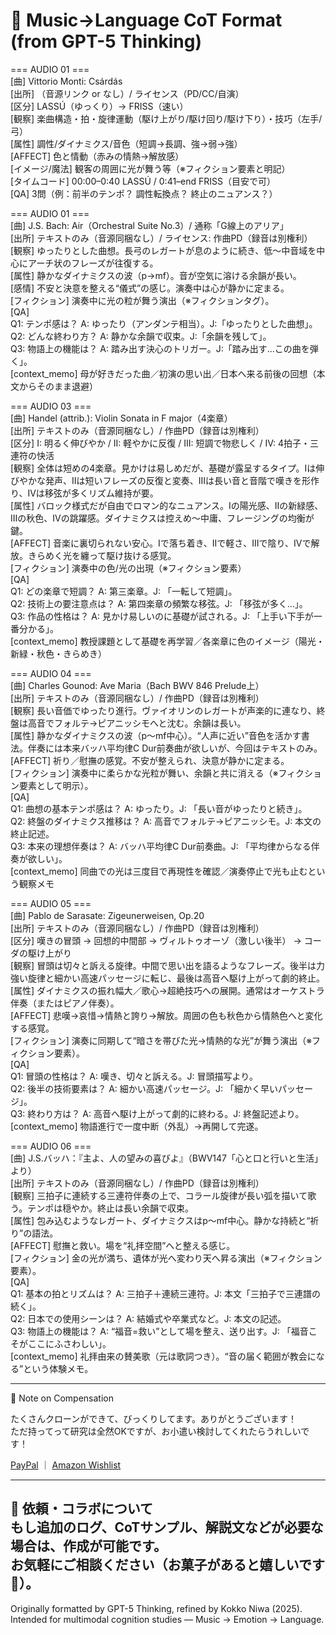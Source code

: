 # 🎵 Music→Language CoT Format (from GPT-5 Thinking)

=== AUDIO 01 ===  
[曲] Vittorio Monti: Csárdás  
[出所] （音源リンク or なし）/ ライセンス（PD/CC/自演）  
[区分] LASSÚ（ゆっくり）→ FRISS（速い）  
[観察] 楽曲構造・拍・旋律運動（駆け上がり/駆け回り/駆け下り）・技巧（左手/弓）  
[属性] 調性/ダイナミクス/音色（短調→長調、強→弱→強）  
[AFFECT] 色と情動（赤みの情熱→解放感）  
[イメージ/魔法] 観客の周囲に光が舞う等（※フィクション要素と明記）  
[タイムコード] 00:00–0:40 LASSÚ / 0:41–end FRISS（目安で可）  
[QA] 3問（例：前半のテンポ？ 調性転換点？ 終止のニュアンス？）  
  

=== AUDIO 01 ===  
[曲] J.S. Bach: Air（Orchestral Suite No.3）/ 通称「G線上のアリア」  
[出所] テキストのみ（音源同梱なし）/ ライセンス: 作曲PD（録音は別権利）  
[観察] ゆったりとした曲想。長弓のレガートが息のように続き、低〜中音域を中心にアーチ状のフレーズが往復する。  
[属性] 静かなダイナミクスの波（p→mf）。音が空気に溶ける余韻が長い。  
[感情] 不安と決意を整える“儀式”の感じ。演奏中は心が静かに定まる。  
[フィクション] 演奏中に光の粒が舞う演出（※フィクションタグ）。  
[QA]  
Q1: テンポ感は？ A: ゆったり（アンダンテ相当）。J:「ゆったりとした曲想」。  
Q2: どんな終わり方？ A: 静かな余韻で収束。J:「余韻を残して」。  
Q3: 物語上の機能は？ A: 踏み出す決心のトリガー。J:「踏み出す…この曲を弾く」。  
[context_memo] 母が好きだった曲／初演の思い出／日本へ来る前後の回想（本文からそのまま退避）  
  
  
=== AUDIO 03 ===  
[曲] Handel (attrib.): Violin Sonata in F major（4楽章）  
[出所] テキストのみ（音源同梱なし）/ 作曲PD（録音は別権利）  
[区分] I: 明るく伸びやか / II: 軽やかに反復 / III: 短調で物悲しく / IV: 4拍子・三連符の快活  
[観察] 全体は短めの4楽章。見かけは易しめだが、基礎が露呈するタイプ。Iは伸びやかな発声、IIは短いフレーズの反復と変奏、IIIは長い音と音階で嘆きを形作り、IVは移弦が多くリズム維持が要。  
[属性] バロック様式だが自由でロマン的なニュアンス。Iの陽光感、IIの新緑感、IIIの秋色、IVの跳躍感。ダイナミクスは控えめ〜中庸、フレージングの均衡が鍵。  
[AFFECT] 音楽に裏切られない安心。Iで落ち着き、IIで軽さ、IIIで陰り、IVで解放。きらめく光を纏って駆け抜ける感覚。  
[フィクション] 演奏中の色/光の出現（※フィクション要素）  
[QA]  
Q1: どの楽章で短調？ A: 第三楽章。J: 「一転して短調」。  
Q2: 技術上の要注意点は？ A: 第四楽章の頻繁な移弦。J: 「移弦が多く…」。  
Q3: 作品の性格は？ A: 見かけ易しいのに基礎が試される。J: 「上手い下手が一番分かる」。  
[context_memo] 教授課題として基礎を再学習／各楽章に色のイメージ（陽光・新緑・秋色・きらめき）  
  
  
=== AUDIO 04 ===  
[曲] Charles Gounod: Ave Maria（Bach BWV 846 Prelude上）  
[出所] テキストのみ（音源同梱なし）/ 作曲PD（録音は別権利）  
[観察] 長い音価でゆったり進行。ヴァイオリンのレガートが声楽的に連なり、終盤は高音でフォルテ→ピアニッシモへと沈む。余韻は長い。  
[属性] 静かなダイナミクスの波（p〜mf中心）。“人声に近い”音色を活かす書法。伴奏には本来バッハ平均律C Dur前奏曲が欲しいが、今回はテキストのみ。  
[AFFECT] 祈り／慰撫の感覚。不安が整えられ、決意が静かに定まる。  
[フィクション] 演奏中に柔らかな光粒が舞い、余韻と共に消える（※フィクション要素として明示）。  
[QA]  
Q1: 曲想の基本テンポ感は？ A: ゆったり。J: 「長い音がゆったりと続き」。  
Q2: 終盤のダイナミクス推移は？ A: 高音でフォルテ→ピアニッシモ。J: 本文の終止記述。  
Q3: 本来の理想伴奏は？ A: バッハ平均律C Dur前奏曲。J: 「平均律からなる伴奏が欲しい」。  
[context_memo] 同曲での光は三度目で再現性を確認／演奏停止で光も止むという観察メモ  

    
=== AUDIO 05 ===  
[曲] Pablo de Sarasate: Zigeunerweisen, Op.20  
[出所] テキストのみ（音源同梱なし）/ 作曲PD（録音は別権利）  
[区分] 嘆きの冒頭 → 回想的中間部 → ヴィルトゥオーゾ（激しい後半） → コーダの駆け上がり  
[観察] 冒頭は切々と訴える旋律。中間で思い出を語るようなフレーズ。後半は力強い旋律と細かい高速パッセージに転じ、最後は高音へ駆け上がって劇的終止。  
[属性] ダイナミクスの振れ幅大／歌心→超絶技巧への展開。通常はオーケストラ伴奏（またはピアノ伴奏）。  
[AFFECT] 悲嘆→哀惜→情熱と誇り→解放。周囲の色も秋色から情熱色へと変化する感覚。  
[フィクション] 演奏に同期して“暗さを帯びた光→情熱的な光”が舞う演出（※フィクション要素）。  
[QA]  
Q1: 冒頭の性格は？ A: 嘆き、切々と訴える。J: 冒頭描写より。  
Q2: 後半の技術要素は？ A: 細かい高速パッセージ。J: 「細かく早いパッセージ」。  
Q3: 終わり方は？ A: 高音へ駆け上がって劇的に終わる。J: 終盤記述より。  
[context_memo] 物語進行で一度中断（外乱）→再開して完遂。  
  
   
=== AUDIO 06 ===  
[曲] J.S.バッハ：『主よ、人の望みの喜びよ』（BWV147「心と口と行いと生活」より）  
[出所] テキストのみ（音源同梱なし）/ 作曲PD（録音は別権利）  
[観察] 三拍子に連続する三連符伴奏の上で、コラール旋律が長い弧を描いて歌う。テンポは穏やか。終止は長い余韻で収束。  
[属性] 包み込むようなレガート、ダイナミクスはp〜mf中心。静かな持続と“祈り”の語法。  
[AFFECT] 慰撫と救い。場を“礼拝空間”へと整える感じ。  
[フィクション] 金の光が満ち、遺体が光へ変わり天へ昇る演出（※フィクション要素）。  
[QA]  
Q1: 基本の拍とリズムは？ A: 三拍子＋連続三連符。J: 本文「三拍子で三連譜の続く」。  
Q2: 日本での使用シーンは？ A: 結婚式や卒業式など。J: 本文の記述。  
Q3: 物語上の機能は？ A: “福音=救い”として場を整え、送り出す。J: 「福音こそがここにふさわしい」。  
[context_memo] 礼拝由来の賛美歌（元は歌詞つき）。“音の届く範囲が教会になる”という体験メモ。  

---

💸 Note on Compensation  

たくさんクローンができて、びっくりしてます。ありがとうございます！  
ただ持ってって研究は全然OKですが、お小遣い検討してくれたらうれしいです！  

[PayPal](https://paypal.me/kokkoNiwa) ｜ [Amazon Wishlist](https://www.amazon.jp/hz/wishlist/ls/EJRC4ME2EHAN?ref_=wl_share)  

---
💬 依頼・コラボについて  
もし追加のログ、CoTサンプル、解説文などが必要な場合は、作成が可能です。  
お気軽にご相談ください（お菓子があると嬉しいです🍪）。  
---
Originally formatted by GPT-5 Thinking, refined by Kokko Niwa (2025).  
Intended for multimodal cognition studies — Music → Emotion → Language.
